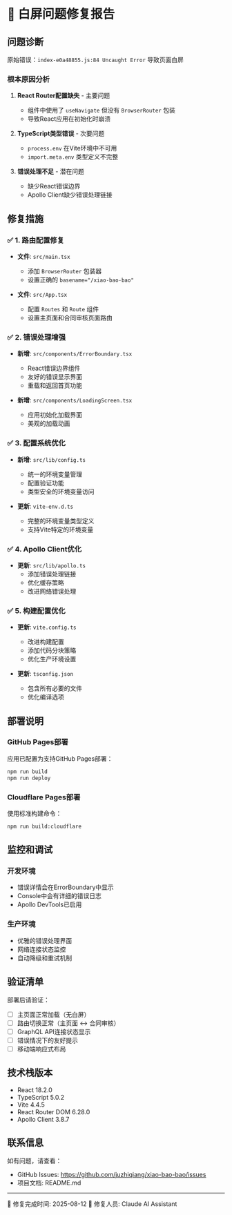 # 🔧 白屏问题修复报告

## 问题诊断

原始错误：`index-e0a48855.js:84 Uncaught Error` 导致页面白屏

### 根本原因分析
1. **React Router配置缺失** - 主要问题
   - 组件中使用了 `useNavigate` 但没有 `BrowserRouter` 包装
   - 导致React应用在初始化时崩溃

2. **TypeScript类型错误** - 次要问题
   - `process.env` 在Vite环境中不可用
   - `import.meta.env` 类型定义不完整

3. **错误处理不足** - 潜在问题
   - 缺少React错误边界
   - Apollo Client缺少错误处理链接

## 修复措施

### ✅ 1. 路由配置修复
- **文件**: `src/main.tsx`
  - 添加 `BrowserRouter` 包装器
  - 设置正确的 `basename="/xiao-bao-bao"`

- **文件**: `src/App.tsx` 
  - 配置 `Routes` 和 `Route` 组件
  - 设置主页面和合同审核页面路由

### ✅ 2. 错误处理增强
- **新增**: `src/components/ErrorBoundary.tsx`
  - React错误边界组件
  - 友好的错误显示界面
  - 重载和返回首页功能

- **新增**: `src/components/LoadingScreen.tsx`
  - 应用初始化加载界面
  - 美观的加载动画

### ✅ 3. 配置系统优化
- **新增**: `src/lib/config.ts`
  - 统一的环境变量管理
  - 配置验证功能
  - 类型安全的环境变量访问

- **更新**: `vite-env.d.ts`
  - 完整的环境变量类型定义
  - 支持Vite特定的环境变量

### ✅ 4. Apollo Client优化
- **更新**: `src/lib/apollo.ts`
  - 添加错误处理链接
  - 优化缓存策略
  - 改进网络错误处理

### ✅ 5. 构建配置优化
- **更新**: `vite.config.ts`
  - 改进构建配置
  - 添加代码分块策略
  - 优化生产环境设置

- **更新**: `tsconfig.json`
  - 包含所有必要的文件
  - 优化编译选项

## 部署说明

### GitHub Pages部署
应用已配置为支持GitHub Pages部署：
```bash
npm run build
npm run deploy
```

### Cloudflare Pages部署
使用标准构建命令：
```bash
npm run build:cloudflare
```

## 监控和调试

### 开发环境
- 错误详情会在ErrorBoundary中显示
- Console中会有详细的错误日志
- Apollo DevTools已启用

### 生产环境
- 优雅的错误处理界面
- 网络连接状态监控
- 自动降级和重试机制

## 验证清单

部署后请验证：
- [ ] 主页面正常加载（无白屏）
- [ ] 路由切换正常（主页面 ↔ 合同审核）
- [ ] GraphQL API连接状态显示
- [ ] 错误情况下的友好提示
- [ ] 移动端响应式布局

## 技术栈版本

- React 18.2.0
- TypeScript 5.0.2  
- Vite 4.4.5
- React Router DOM 6.28.0
- Apollo Client 3.8.7

## 联系信息

如有问题，请查看：
- GitHub Issues: https://github.com/juzhiqiang/xiao-bao-bao/issues
- 项目文档: README.md

---
📅 修复完成时间: 2025-08-12
🔧 修复人员: Claude AI Assistant

